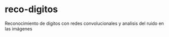 # reco-digitos
Reconocimiento de dígitos con redes convolucionales y analisis del ruido en las imágenes 
